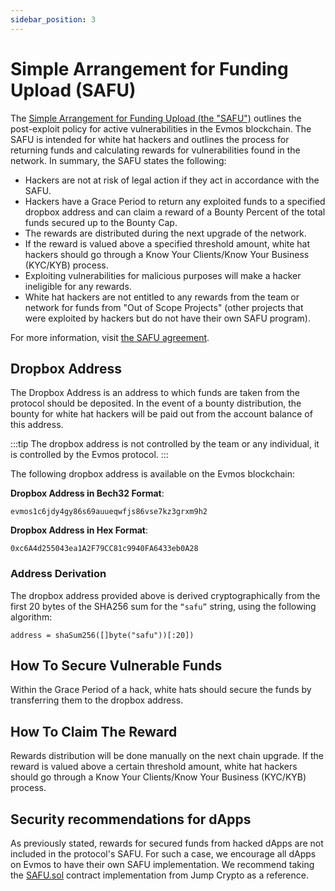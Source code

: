 ```yaml
---
sidebar_position: 3
---
```


# Simple Arrangement for Funding Upload (SAFU)

The [Simple Arrangement for Funding Upload (the "SAFU")](https://github.com/evmos/evmos/tree/main/SAFU.pdf)
outlines the post-exploit policy for active vulnerabilities in the Evmos blockchain.
The SAFU is intended for white hat hackers
and outlines the process for returning funds and calculating rewards
for vulnerabilities found in the network.
In summary, the SAFU states the following:

* Hackers are not at risk of legal action if they act in accordance
  with the SAFU.
* Hackers have a Grace Period to return any exploited funds
  to a specified dropbox address and can claim a reward of
  a Bounty Percent of the total funds secured up to the Bounty Cap.
* The rewards are distributed during the next upgrade of the network.
* If the reward is valued above a specified threshold amount,
  white hat hackers should go through
  a Know Your Clients/Know Your Business (KYC/KYB) process.
* Exploiting vulnerabilities for malicious purposes
  will make a hacker ineligible for any rewards.
* White hat hackers are not entitled to any rewards from the team or network
  for funds from "Out of Scope Projects" (other projects that were exploited
  by hackers but do not have their own SAFU program).

For more information,
visit [the SAFU agreement](https://github.com/evmos/evmos/tree/main/SAFU.pdf).<!-- markdown-link-check-disable-line -->

## Dropbox Address

The Dropbox Address is an address to which funds are taken from
the protocol should be deposited.
In the event of a bounty distribution,
the bounty for white hat hackers will be paid out
from the account balance of this address.

:::tip
The dropbox address is not controlled by the team
or any individual, it is controlled by the Evmos protocol.
:::

The following dropbox address is available on the Evmos blockchain:

**Dropbox Address in Bech32 Format**:

```shell
evmos1c6jdy4gy86s69auueqwfjs86vse7kz3grxm9h2
```

**Dropbox Address in Hex Format**:

```shell
0xc6A4d255043ea1A2F79CC81c9940FA6433eb0A28
```

### Address Derivation

The dropbox address provided above is derived cryptographically from the
first 20 bytes of the SHA256 sum for the `“safu”` string,
using the following algorithm:

```shell
address = shaSum256([]byte("safu"))[:20])
```

## How To Secure Vulnerable Funds

Within the Grace Period of a hack,
white hats should secure the funds by transferring them to the dropbox address.

## How To Claim The Reward

Rewards distribution will be done manually on the next chain upgrade.
If the reward is valued above a certain threshold amount,
white hat hackers should go through a
Know Your Clients/Know Your Business (KYC/KYB) process.

## Security recommendations for dApps

As previously stated, rewards for secured funds from hacked dApps
are not included in the protocol's SAFU.
For such a case, we encourage all dApps on Evmos
to have their own SAFU implementation.
We recommend taking the [SAFU.sol](https://github.com/JumpCrypto/Safu/)
contract implementation from Jump Crypto as a reference.
